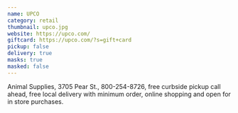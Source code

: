 ```yaml
---
name: UPCO
category: retail
thumbnail: upco.jpg
website: https://upco.com/
giftcard: https://upco.com/?s=gift+card
pickup: false
delivery: true
masks: true
masked: false
---
```

Animal Supplies, 3705 Pear St., 800-254-8726, free curbside pickup call ahead, free local delivery with minimum order, online shopping and open for in store purchases.
